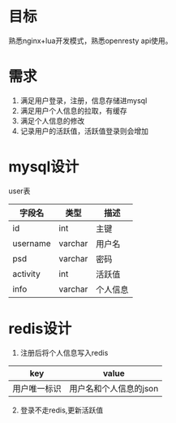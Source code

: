 # 目标
 熟悉nginx+lua开发模式，熟悉openresty
  api使用。
# 需求
1. 满足用户登录，注册，信息存储进mysql
2. 满足用户个人信息的拉取，有缓存
3. 满足个人信息的修改
3. 记录用户的活跃值，活跃值登录则会增加
 
# mysql设计

user表

字段名  | 类型 | 描述
---    |---  |---
id     | int | 主键
username | varchar | 用户名
psd | varchar | 密码
activity | int | 活跃值
info     | varchar | 个人信息

# redis设计

1. 注册后将个人信息写入redis
    
key | value
---|---
用户唯一标识 | 用户名和个人信息的json

2. 登录不走redis,更新活跃值




